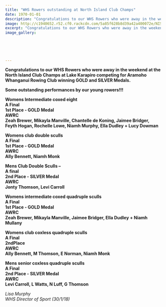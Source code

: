 ```yaml
---
title: "WHS Rowers outstanding at North Island Club Champs"
date: 1970-01-01
description: "Congratulations to our WHS Rowers who were away in the weekend at the North Island Club Champs at Lake Karapiro..."
image: http://c1940652.r52.cf0.rackcdn.com/5a85f628b8d39a42a400072e/NISS-Rowing-champs-emblem.jpg
excerpt: "Congratulations to our WHS Rowers who were away in the weekend at the North Island Club Champs at Lake Karapiro."
image_gallery:
    
    
    
    
    
---
```


<p><strong>Congratulations to our WHS Rowers who were away in the weekend at the North Island Club Champs at Lake Karapiro competing for Aramoho Whanganui Rowing Club winning GOLD and SILVER Medals. </strong></p>
<p><strong>Some outstanding performances by our young rowers!!!</strong></p>
<p><strong>Womens Intermediate coxed eight</strong><br /><strong>A Final&nbsp;</strong><br /><strong>1st Place - GOLD Medal&nbsp;<span class="text_exposed_show"><br />AWRC<br />Zeah Brewer, Mikayla Manville, Chantelle de Koning, Jaimee Bridger, Feyth Hogan, Rochelle Lowe, Niamh Murphy, Ella Dudley + Lucy Dowman</span></strong></p>
<div class="text_exposed_show">
<p><strong>Womens club double sculls</strong><br /><strong>A Final&nbsp;</strong><br /><strong>1st Place - GOLD Medal&nbsp;</strong><br /><strong>AWRC</strong><br /><strong>Ally Bennett, Niamh Monk</strong></p>
<p><strong>Mens Club Double Sculls &ndash;</strong><br /><strong>A final&nbsp;</strong><br /><strong>2nd Place - SILVER Medal</strong><br /><strong>AWRC</strong><br /><strong>Jonty Thomson, Levi Carroll</strong></p>
<p><strong>Womens intermediate coxed quadruple sculls</strong><br /><strong>A Final</strong><br /><strong>1st Place - GOLD Medal</strong><br /><strong>AWRC</strong><br /><strong>Zeah Brewer, Mikayla Manville, Jaimee Bridger, Ella Dudley + Niamh Mullany</strong></p>
<p><strong>Womens club coxless quadruple sculls</strong><br /><strong>A Final&nbsp;</strong><br /><strong>2ndPlace&nbsp;</strong><br /><strong>AWRC</strong><br /><strong>Ally Bennett, M Thomson, E Norman, Niamh Monk</strong></p>
<p><strong>Mens senior coxless quadruple sculls</strong><br /><strong>A Final</strong><br /><strong>2nd Place - SILVER Medal&nbsp;</strong><br /><strong>AWRC</strong><br /><strong>Levi Carroll, L Watts, N Luff, G Thomson</strong></p>
<p><em>Lisa Murphy</em><br /><em>WHS Director of Sport (30/1/18)</em></p>
</div>

